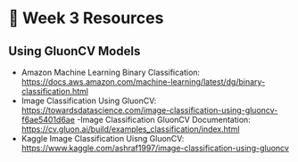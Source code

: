 # 📖 Week 3 Resources

## Using GluonCV Models

- Amazon Machine Learning Binary Classification: https://docs.aws.amazon.com/machine-learning/latest/dg/binary-classification.html
- Image Classification Using GluonCV: https://towardsdatascience.com/image-classification-using-gluoncv-f6ae5401d6ae
-Image Classification GluonCV Documentation: https://cv.gluon.ai/build/examples_classification/index.html
- Kaggle Image Classification Uisng GluonCV: https://www.kaggle.com/ashraf1997/image-classification-using-gluoncv
